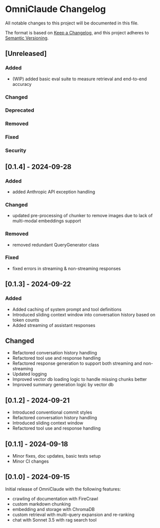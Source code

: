 # OmniClaude Changelog

All notable changes to this project will be documented in this file.

The format is based on [Keep a Changelog](https://keepachangelog.com/en/1.0.0/),
and this project adheres to [Semantic Versioning](https://semver.org/spec/v2.0.0.html).

## [Unreleased]

### Added
- (WIP) added basic eval suite to measure retrieval and end-to-end accuracy

### Changed

### Deprecated

### Removed

### Fixed

### Security

## [0.1.4] - 2024-09-28

### Added
- added Anthropic API exception handling

### Changed
- updated pre-processing of chunker to remove images due to lack of multi-modal embeddings support

### Removed
- removed redundant QueryGenerator class

### Fixed
- fixed errors in streaming & non-streaming responses



## [0.1.3] - 2024-09-22
### Added
- Added caching of system prompt and tool definitions
- Introduced sliding context window into conversation history based on token counts
- Added streaming of assistant responses

## Changed
- Refactored conversation history handling
- Refactored tool use and response handling
- Refactored response generation to support both streaming and non-streaming
- Updated logging
- Improved vector db loading logic to handle missing chunks better
- Improved summary generation logic by vector db


## [0.1.2] - 2024-09-21
- Introduced conventional commit styles
- Refactored conversation history handling
- Introduced sliding context window
- Refactored tool use and response handling


## [0.1.1] - 2024-09-18
- Minor fixes, doc updates, basic tests setup
- Minor CI changes


## [0.1.0] - 2024-09-15
Initial release of OmniClaude with the following features:
  - crawling of documentation with FireCrawl
  - custom markdown chunking
  - embedding and storage with ChromaDB
  - custom retrieval with multi-query expansion and re-ranking
  - chat with Sonnet 3.5 with rag search tool